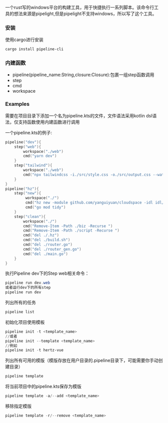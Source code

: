一个rust写的windows平台的构建工具，用于快捷执行一系列脚本。该命令行工具的想法来源是pipelight,但是pipelight不支持windows，所以写了这个工具。
### 安装
使用cargo进行安装
```powershell
cargo install pipeline-cli
```

### 内建函数

- pipeline(pipeline_name:String,closure:Closure):包裹一组step函数调用
- step
- cmd
- workspace
### Examples
需要在项目目录下添加一个名为pipeline.kts的文件，文件语法采用kotlin dsl语法，仅支持函数使用内建函数进行调用

一个pipeline.kts的例子:
```kotlin
pipeline("dev"){
    step("web"){
        workspace("./web")
        cmd("yarn dev")
    }
    step("tailwind"){
        workspace("./web")
        cmd("npx tailwindcss -i./src/style.css -o./src/output.css --watch")
    }
}
pipeline("hz"){
    step("new"){
         workspace("./")
         cmd("hz new -module github.com/yanguiyuan/cloudspace -idl idl/api/api.thrift")
         cmd("go mod tidy")
    }
    step("clean"){
        workspace("./")
        cmd("Remove-Item -Path ./biz -Recurse ")
        cmd("Remove-Item -Path ./script -Recurse ")
        cmd("del ./.hz")
        cmd("del ./build.sh")
        cmd("del ./router.go")
        cmd("del ./router_gen.go")
        cmd("del ./main.go")
    }
}
```
执行Pipeline dev下的Step web相关命令：
```powershell
pipeline run dev.web
或者运行dev下的所有step
pipeline run dev
```
列出所有的任务
```powershell
pipeline list
```
初始化项目使用模板
```powershell
pipeline init -t <template_name>
//或者
pipeline init --template <template_name>
//例如
pipeline init -t hertz-vue
```
列出所有可用的模版（模版存放在用户目录的.pipeline目录下，可能需要你手动创建目录）
```powershell
pipeline template
```
将当前项目中的pipeline.kts保存为模版
```powershell
pipeline template -a/--add <template_name>
```
移除指定模版
```powershell
pipeline template -r/--remove <template_name>
```